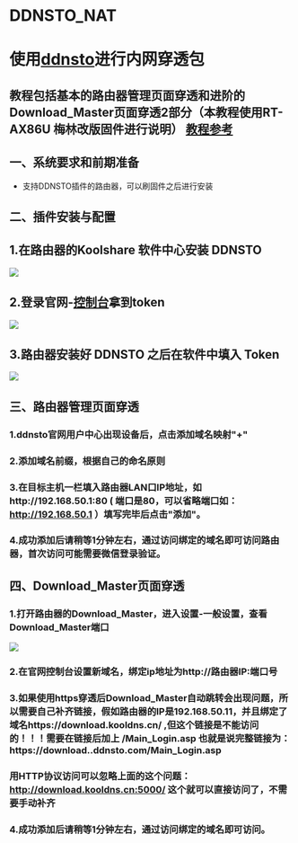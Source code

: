 # DDNSTO_NAT
# 使用[ddnsto](https://www.ddnsto.com/)进行内网穿透包


## 教程包括基本的路由器管理页面穿透和进阶的Download_Master页面穿透2部分（本教程使用RT-AX86U 梅林改版固件进行说明） [教程参考](https://doc.linkease.com/zh/guide/ddnsto/#%E5%AE%89%E8%A3%85%E4%B8%89%E6%AD%A5%E8%B5%B0)

## 一、系统要求和前期准备
- 支持DDNSTO插件的路由器，可以刷固件之后进行安装


## 二、插件安装与配置
## 1.在路由器的Koolshare 软件中心安装 DDNSTO
![](https://github.com/sheldonl3/DDNSTO_NAT/blob/master/ddnsto_install.png)
## 2.登录官网-[控制台](https://www.ddnsto.com/app/#/devices)拿到token
![](https://github.com/sheldonl3/DDNSTO_NAT/blob/master/token.png)
## 3.路由器安装好 DDNSTO 之后在软件中填入 Token
![](https://github.com/sheldonl3/DDNSTO_NAT/blob/master/tian%20token.png)


## 三、路由器管理页面穿透
### 1.ddnsto官网用户中心出现设备后，点击添加域名映射"+"
### 2.添加域名前缀，根据自己的命名原则
### 3.在目标主机一栏填入路由器LAN口IP地址，如http://192.168.50.1:80 ( 端口是80，可以省略端口如：http://192.168.50.1 ）填写完毕后点击"添加"。
### 4.成功添加后请稍等1分钟左右，通过访问绑定的域名即可访问路由器，首次访问可能需要微信登录验证。


## 四、Download_Master页面穿透
### 1.打开路由器的Download_Master，进入设置-一般设置，查看Download_Master端口
![](https://github.com/sheldonl3/DDNSTO_NAT/blob/master/dm.png)
### 2.在官网控制台设置新域名，绑定ip地址为http://路由器IP:端口号
### 3.如果使用https穿透后Download_Master自动跳转会出现问题，所以需要自己补齐链接，假如路由器的IP是192.168.50.11，并且绑定了域名https://download.kooldns.cn/ ,但这个链接是不能访问的！！！需要在链接后加上 /Main_Login.asp 也就是说完整链接为：https://download..ddnsto.com/Main_Login.asp
### 用HTTP协议访问可以忽略上面的这个问题：http://download.kooldns.cn:5000/ 这个就可以直接访问了，不需要手动补齐
### 4.成功添加后请稍等1分钟左右，通过访问绑定的域名即可访问。
